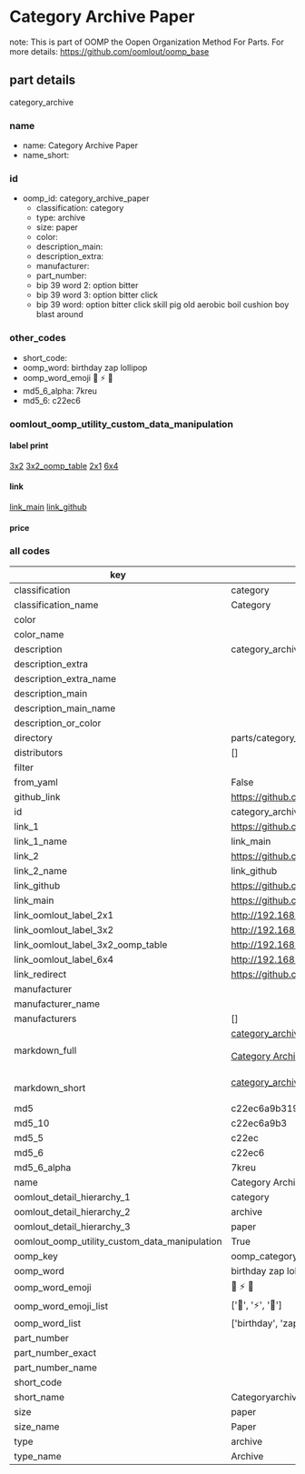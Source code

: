 # Category Archive Paper  

note: This is part of OOMP the Oopen Organization Method For Parts. For more details: https://github.com/oomlout/oomp_base

##  part details
  



category_archive



### name
* name: Category Archive Paper
* name_short: 
### id
* oomp_id: category_archive_paper
  * classification: category
  * type: archive
  * size: paper
  * color: 
  * description_main: 
  * description_extra: 
  * manufacturer: 
  * part_number: 
  * bip 39 word 2: option bitter
  * bip 39 word 3: option bitter click
  * bip 39 word: option bitter click skill pig old aerobic boil cushion boy blast around

### other_codes
* short_code: 
* oomp_word: birthday zap lollipop
* oomp_word_emoji :birthday: :zap: :lollipop:
* md5_6_alpha: 7kreu
* md5_6: c22ec6






### oomlout_oomp_utility_custom_data_manipulation
#### label print
[3x2](http://192.168.1.245:1112/?label=oomp%207kreu)
[3x2_oomp_table](http://192.168.1.108:1112/?label=oomp%207kreu)
[2x1](http://192.168.1.242:1112/?label=oomp%207kreu)
[6x4](http://192.168.1.55:1112/?label=oomp%207kreu)    

#### link

[link_main](https://github.com/oomlout/oomlout_oomp_version_1_messy/tree/main/parts/category_archive_paper) [link_github](https://github.com/oomlout/oomlout_oomp_version_1_messy/tree/main/parts/category_archive_paper)                             

#### price







### all codes 
| key | value |  
| --- | --- |  
| classification | category |  
| classification_name | Category |  
| color |  |  
| color_name |  |  
| description | category_archive |  
| description_extra |  |  
| description_extra_name |  |  
| description_main |  |  
| description_main_name |  |  
| description_or_color |   |  
| directory | parts/category_archive_paper |  
| distributors | [] |  
| filter |  |  
| from_yaml | False |  
| github_link | https://github.com/oomlout/oomlout_oomp_part_src/tree/main/parts/category_archive_paper |  
| id | category_archive_paper |  
| link_1 | https://github.com/oomlout/oomlout_oomp_version_1_messy/tree/main/parts/category_archive_paper |  
| link_1_name | link_main |  
| link_2 | https://github.com/oomlout/oomlout_oomp_version_1_messy/tree/main/parts/category_archive_paper |  
| link_2_name | link_github |  
| link_github | https://github.com/oomlout/oomlout_oomp_version_1_messy/tree/main/parts/category_archive_paper |  
| link_main | https://github.com/oomlout/oomlout_oomp_version_1_messy/tree/main/parts/category_archive_paper |  
| link_oomlout_label_2x1 | http://192.168.1.242:1112/?label=oomp%207kreu |  
| link_oomlout_label_3x2 | http://192.168.1.245:1112/?label=oomp%207kreu |  
| link_oomlout_label_3x2_oomp_table | http://192.168.1.108:1112/?label=oomp%207kreu |  
| link_oomlout_label_6x4 | http://192.168.1.55:1112/?label=oomp%207kreu |  
| link_redirect | https://github.com/oomlout/oomlout_oomp_version_1_messy/tree/main/parts/category_archive_paper |  
| manufacturer |  |  
| manufacturer_name |  |  
| manufacturers | [] |  
| markdown_full | [category_archive_paper](none)<br>[](none)<br>[Category Archive Paper](none)<br><br> |  
| markdown_short | [category_archive_paper](none)<br><br> |  
| md5 | c22ec6a9b319008668524ca65545b4dd |  
| md5_10 | c22ec6a9b3 |  
| md5_5 | c22ec |  
| md5_6 | c22ec6 |  
| md5_6_alpha | 7kreu |  
| name | Category Archive Paper |  
| oomlout_detail_hierarchy_1 | category |  
| oomlout_detail_hierarchy_2 | archive |  
| oomlout_detail_hierarchy_3 | paper |  
| oomlout_oomp_utility_custom_data_manipulation | True |  
| oomp_key | oomp_category_archive_paper |  
| oomp_word | birthday zap lollipop |  
| oomp_word_emoji | :birthday: :zap: :lollipop: |  
| oomp_word_emoji_list | [':birthday:', ':zap:', ':lollipop:'] |  
| oomp_word_list | ['birthday', 'zap', 'lollipop'] |  
| part_number |  |  
| part_number_exact |  |  
| part_number_name |  |  
| short_code |  |  
| short_name | Categoryarchive |  
| size | paper |  
| size_name | Paper |  
| type | archive |  
| type_name | Archive |  
